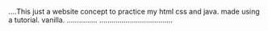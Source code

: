 ....This just a website concept to practice my html css and java. made using a tutorial. vanilla.
...............
....................................
